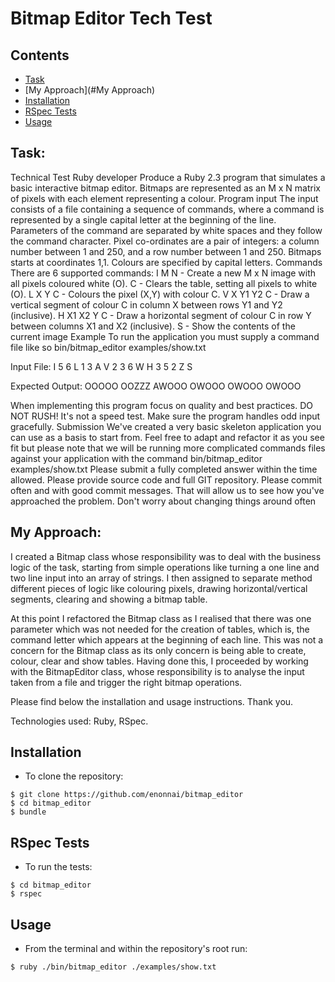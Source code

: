 # Bitmap Editor Tech Test

## Contents
* [Task](#Task)
* [My Approach](#My Approach)
* [Installation](#Installation)
* [RSpec Tests](#RSpec)
* [Usage](#Usage)

## <a name="Task">Task</a>:

Technical Test Ruby developer
Produce a Ruby 2.3 program that simulates a basic interactive bitmap editor. Bitmaps are represented as an M x N matrix of pixels with each element representing a colour.
Program input
The input consists of a file containing a sequence of commands, where a command is represented by a single capital letter at the beginning of the line. Parameters of the command are separated by white spaces and they follow the command character.
Pixel co-ordinates are a pair of integers: a column number between 1 and 250, and a row number between 1 and 250. Bitmaps starts at coordinates 1,1. Colours are specified by capital letters.
Commands
There are 6 supported commands:
I M N - Create a new M x N image with all pixels coloured white (O).
C - Clears the table, setting all pixels to white (O).
L X Y C - Colours the pixel (X,Y) with colour C.
V X Y1 Y2 C - Draw a vertical segment of colour C in column X between rows Y1 and Y2 (inclusive).
H X1 X2 Y C - Draw a horizontal segment of colour C in row Y between columns X1 and X2 (inclusive).
S - Show the contents of the current image
Example
To run the application you must supply a command file like so bin/bitmap_editor examples/show.txt

Input File:
I 5 6
L 1 3 A
V 2 3 6 W
H 3 5 2 Z
S

Expected Output:
OOOOO
OOZZZ
AWOOO
OWOOO
OWOOO
OWOOO

When implementing this program focus on quality and best practices. DO NOT RUSH! It's not a speed test. Make sure the program handles odd input gracefully.
Submission
We've created a very basic skeleton application you can use as a basis to start from. Feel free to adapt and refactor it as you see fit but please note that we will be running more complicated commands files against your application with the command bin/bitmap_editor examples/show.txt
Please submit a fully completed answer within the time allowed. Please provide source code and full GIT repository. Please commit often and with good commit messages. That will allow us to see how you've approached the problem. Don't worry about changing things around often

## <a name="My Approach">My Approach</a>:

I created a Bitmap class whose responsibility was to deal with the business logic of the task, starting from simple operations like turning a one line and two line input into an array of strings. I then assigned to separate method different pieces of logic like colouring pixels, drawing horizontal/vertical segments, clearing and showing a bitmap table.

At this point I refactored the Bitmap class as I realised that there was one parameter which was not needed for the creation of tables, which is, the command letter which appears at the beginning of each line. This was not a concern for the Bitmap class as its only concern is being able to create, colour, clear and show tables. Having done this, I proceeded by working with the BitmapEditor class, whose responsibility is to analyse the input taken from a file and trigger the right bitmap operations.

Please find below the installation and usage instructions. Thank you.

Technologies used: Ruby, RSpec.


## <a name="Installation">Installation</a>
* To clone the repository:
```shell
$ git clone https://github.com/enonnai/bitmap_editor
$ cd bitmap_editor
$ bundle
```

## <a name="Rspec">RSpec Tests</a>
* To run the tests:
```shell
$ cd bitmap_editor
$ rspec
```

## <a name="Usage">Usage</a>
* From the terminal and within the repository's root run:
```
$ ruby ./bin/bitmap_editor ./examples/show.txt
```
